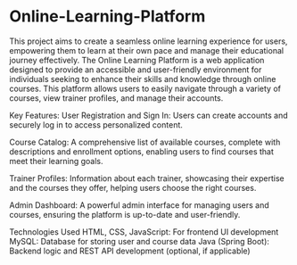 # Online-Learning-Platform
This project aims to create a seamless online learning experience for users, empowering them to learn at their own pace and manage their educational journey effectively.
The Online Learning Platform is a web application designed to provide an accessible and user-friendly environment for individuals seeking to enhance their skills and knowledge through online courses. This platform allows users to easily navigate through a variety of courses, view trainer profiles, and manage their accounts.



Key Features:
User Registration and Sign In: Users can create accounts and securely log in to access personalized content.

Course Catalog: A comprehensive list of available courses, complete with descriptions and enrollment options, enabling users to find courses that meet their learning goals.

Trainer Profiles: Information about each trainer, showcasing their expertise and the courses they offer, helping users choose the right courses.

Admin Dashboard: A powerful admin interface for managing users and courses, ensuring the platform is up-to-date and user-friendly.

Technologies Used
HTML, CSS, JavaScript: For frontend UI development
MySQL: Database for storing user and course data
Java (Spring Boot): Backend logic and REST API development (optional, if applicable)
